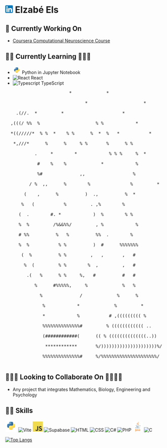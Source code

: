 # [![LinkedIn](./linkedin.png)](https://www.linkedin.com/in/maria-elizabeth-els) Elzabé Els

## 🔭 Currently Working On
- <a href="https://www.coursera.org/learn/computational-neuroscience">Coursera Computational Neuroscience Course</a>
  
## 🌱🌱 Currently Learning 🌱🍃🍃
- <img src="https://raw.githubusercontent.com/github/explore/80688e429a7d4ef2fca1e82350fe8e3517d3494d/topics/python/python.png" height="25" width="25" alt="Python"> Python in Jupyter Notebook
- <img height="25" width="25" src="https://cdn.simpleicons.org/react/#61DAFB" alt="React"/> React
- <img height="25" width="25" src="https://cdn.simpleicons.org/typescript/#61DAFB" alt="Typescript"/> TypeScript

<pre>
                        *             *                            <br>
                              *                     *                 <br>
    .(//.  *         *                      *                         <br> 
  ,(((/ %%  %                     % %            *                    <br> 
  *((/////*  % %  *    % %      %  *  %   *           *               <br> 
   *,///*      %      %     % %       %      % %                      <br> 
           .     *        *            % % %     %  *                 <br> 
            #    %    %             *            %                    <br>  
            %#              ,,                  %                     <br> 
         / %  ,,      %        %               %         *            <br> 
       (    ,      %          )  .,          %  *                     <br> 
      %   (           %         . ,%        %                         <br> 
     (  .        #. *            )  %        % %                      <br> 
     %  %         /%&&%%/         , %            %                    <br> 
     # %%          %   %          %%  .        %                      <br> 
     %  %           % %          )  #      %%%%%%%                    <br> 
      (  %          % %         ,   ,       ,   #                     <br> 
       %  (         % %        %  ,         ,   #                     <br> 
        .(   %      % %     %,   #          #   #                     <br> 
           %      #%%%%%,     %             %   %                     <br> 
             %              /             %      %                    <br>
              %            *             %         *                  <br> 
              *            %           # ,((((((((( %                 <br> 
              %%%%%%%%%%%%%%#         % (((((((((((( ..               <br> 
              (############(      (( % ((((((((((((((..))             <br> 
               ************       %/)))))))))))))))))))))%/           <br> 
              %%%%%%%%%%%%%%#     %/%%%%%%%%%%%%%%%%%%%%%/            <br> 
</pre>


## 🧠🏋️‍♀️ Looking to Collaborate On 🏋️‍♀️🏋️‍♂️
- Any project that integrates Mathematics, Biology, Engineering and Psychology

## 💃💃 Skills
<img src="https://raw.githubusercontent.com/github/explore/80688e429a7d4ef2fca1e82350fe8e3517d3494d/topics/python/python.png" height="37" width="37" alt="Python"> <img src="https://avatars.githubusercontent.com/u/65625612?s=40&v=4" width="32" alt="Vite"> <img src="https://raw.githubusercontent.com/github/explore/80688e429a7d4ef2fca1e82350fe8e3517d3494d/topics/javascript/javascript.png" width="32" alt="JavaScript"> <img src="https://avatars.githubusercontent.com/u/54469796?s=40&v=4" width="32" alt="Supabase"> <img height="32" width="32" src="https://cdn.simpleicons.org/html5/#E34F26" alt="HTML"/> <img height="32" width="32" src="https://cdn.simpleicons.org/css3/#1572B6" alt="CSS"/> <img height="32" width="32" src="https://cdn.simpleicons.org/csharp/#239120" alt="C#"/> <img height="32" width="32" src="https://cdn.simpleicons.org/php/#777BB4" alt="PHP"/> <img src="https://raw.githubusercontent.com/github/explore/80688e429a7d4ef2fca1e82350fe8e3517d3494d/topics/java/java.png" width="32" alt="Java"> <img height="32" width="32" src="https://cdn.simpleicons.org/c/#A8B9CC" alt="C"/>

[![Top Langs](https://github-readme-stats-ekm86oxwf-elzabeels.vercel.app/api/top-langs/?username=ElzabeEls&layout=donut&theme=radical)](https://github.com/ElzabeEls/github-readme-stats)










